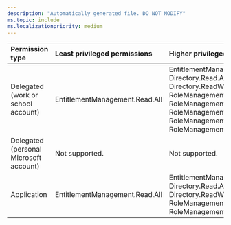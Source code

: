 ```yaml
---
description: "Automatically generated file. DO NOT MODIFY"
ms.topic: include
ms.localizationpriority: medium
---
```


|Permission type|Least privileged permissions|Higher privileged permissions|
|:---|:---|:---|
|Delegated (work or school account)|EntitlementManagement.Read.All|EntitlementManagement.ReadWrite.All, Directory.Read.All, Directory.ReadWrite.All, RoleManagement.Read.All, RoleManagement.Read.Directory, RoleManagement.Read.Exchange, RoleManagement.ReadWrite.Directory, RoleManagement.ReadWrite.Exchange|
|Delegated (personal Microsoft account)|Not supported.|Not supported.|
|Application|EntitlementManagement.Read.All|EntitlementManagement.ReadWrite.All, Directory.Read.All, Directory.ReadWrite.All, RoleManagement.Read.Directory, RoleManagement.ReadWrite.Directory|

